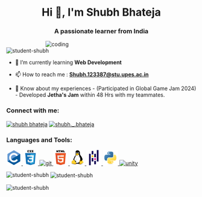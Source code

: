<h1 align="center">Hi 👋, I'm Shubh Bhateja</h1>
<h3 align="center">A passionate learner from India</h3>

<img align="right" alt="coding" width=400px src="https://i.pinimg.com/originals/81/17/8b/81178b47a8598f0c81c4799f2cdd4057.gif">

<p align="left"> <img src="https://komarev.com/ghpvc/?username=student-shubh&label=Profile%20views&color=0e75b6&style=flat" alt="student-shubh" /> </p>

- 🌱 I’m currently learning **Web Development**

- 📫 How to reach me : **Shubh.123387@stu.upes.ac.in**

- 📄 Know about my experiences - (Participated in Global Game Jam 2024)
                                - Developed **Jetha's Jam** within 48 Hrs with my teammates.

<h3 align="left">Connect with me:</h3>
<p align="left">
<a href="https://linkedin.com/in/shubh bhateja" target="blank"><img align="center" src="https://raw.githubusercontent.com/rahuldkjain/github-profile-readme-generator/master/src/images/icons/Social/linked-in-alt.svg" alt="shubh bhateja" height="30" width="40" /></a>
<a href="https://instagram.com/shubh._.bhateja" target="blank"><img align="center" src="https://raw.githubusercontent.com/rahuldkjain/github-profile-readme-generator/master/src/images/icons/Social/instagram.svg" alt="shubh._.bhateja" height="30" width="40" /></a>
</p>

<h3 align="left">Languages and Tools:</h3>
<p align="left"> <a href="https://www.cprogramming.com/" target="_blank" rel="noreferrer"> <img src="https://raw.githubusercontent.com/devicons/devicon/master/icons/c/c-original.svg" alt="c" width="40" height="40"/> </a> <a href="https://www.w3schools.com/css/" target="_blank" rel="noreferrer"> <img src="https://raw.githubusercontent.com/devicons/devicon/master/icons/css3/css3-original-wordmark.svg" alt="css3" width="40" height="40"/> </a> <a href="https://git-scm.com/" target="_blank" rel="noreferrer"> <img src="https://www.vectorlogo.zone/logos/git-scm/git-scm-icon.svg" alt="git" width="40" height="40"/> </a> <a href="https://www.w3.org/html/" target="_blank" rel="noreferrer"> <img src="https://raw.githubusercontent.com/devicons/devicon/master/icons/html5/html5-original-wordmark.svg" alt="html5" width="40" height="40"/> </a> <a href="https://www.linux.org/" target="_blank" rel="noreferrer"> <img src="https://raw.githubusercontent.com/devicons/devicon/master/icons/linux/linux-original.svg" alt="linux" width="40" height="40"/> </a> <a href="https://pandas.pydata.org/" target="_blank" rel="noreferrer"> <img src="https://raw.githubusercontent.com/devicons/devicon/2ae2a900d2f041da66e950e4d48052658d850630/icons/pandas/pandas-original.svg" alt="pandas" width="40" height="40"/> </a> <a href="https://www.python.org" target="_blank" rel="noreferrer"> <img src="https://raw.githubusercontent.com/devicons/devicon/master/icons/python/python-original.svg" alt="python" width="40" height="40"/> </a> <a href="https://unity.com/" target="_blank" rel="noreferrer"> <img src="https://www.vectorlogo.zone/logos/unity3d/unity3d-icon.svg" alt="unity" width="40" height="40"/> </a> </p>

<p><img align="left" src="https://github-readme-stats.vercel.app/api/top-langs?username=student-shubh&show_icons=true&locale=en&layout=compact" alt="student-shubh" /></p>

<p>&nbsp;<img align="center" src="https://github-readme-stats.vercel.app/api?username=student-shubh&show_icons=true&locale=en" alt="student-shubh" /></p>

<p><img align="center" src="https://github-readme-streak-stats.herokuapp.com/?user=student-shubh&" alt="student-shubh" /></p>
